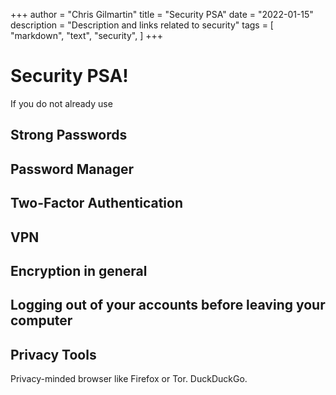 +++
author = "Chris Gilmartin"
title = "Security PSA"
date = "2022-01-15"
description = "Description and links related to security"
tags = [
    "markdown",
    "text",
    "security",
]
+++

# Security PSA! 

If you do not already use 

## Strong Passwords

## Password Manager

## Two-Factor Authentication

## VPN

## Encryption in general

## Logging out of your accounts before leaving your computer 

## Privacy Tools

Privacy-minded browser like Firefox or Tor.  DuckDuckGo.
